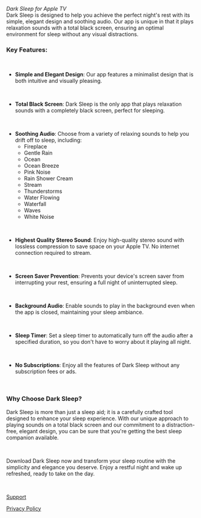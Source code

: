 *Dark Sleep for Apple TV*
<br>
Dark Sleep is designed to help you achieve the perfect night's rest with its simple, elegant design and soothing audio. Our app is unique in that it plays relaxation sounds with a total black screen, ensuring an optimal environment for sleep without any visual distractions.

### Key Features:

<br>

- **Simple and Elegant Design**: Our app features a minimalist design that is both intuitive and visually pleasing.

<br>

- **Total Black Screen**: Dark Sleep is the only app that plays relaxation sounds with a completely black screen, perfect for sleeping.

<br>

- **Soothing Audio**: Choose from a variety of relaxing sounds to help you drift off to sleep, including:
  - Fireplace
  - Gentle Rain
  - Ocean
  - Ocean Breeze
  - Pink Noise
  - Rain Shower Cream
  - Stream
  - Thunderstorms
  - Water Flowing
  - Waterfall
  - Waves
  - White Noise

<br>

- **Highest Quality Stereo Sound**: Enjoy high-quality stereo sound with lossless compression to save space on your Apple TV. No internet connection required to stream.

<br>

- **Screen Saver Prevention**: Prevents your device's screen saver from interrupting your rest, ensuring a full night of uninterrupted sleep.

<br>

- **Background Audio**: Enable sounds to play in the background even when the app is closed, maintaining your sleep ambiance.

<br>

- **Sleep Timer**: Set a sleep timer to automatically turn off the audio after a specified duration, so you don't have to worry about it playing all night.

<br>

- **No Subscriptions**: Enjoy all the features of Dark Sleep without any subscription fees or ads.

<br>

### Why Choose Dark Sleep?

Dark Sleep is more than just a sleep aid; it is a carefully crafted tool designed to enhance your sleep experience. With our unique approach to playing sounds on a total black screen and our commitment to a distraction-free, elegant design, you can be sure that you're getting the best sleep companion available.

<br>

Download Dark Sleep now and transform your sleep routine with the simplicity and elegance you deserve. Enjoy a restful night and wake up refreshed, ready to take on the day.

<br>

[Support](support)

[Privacy Policy](privacy)
